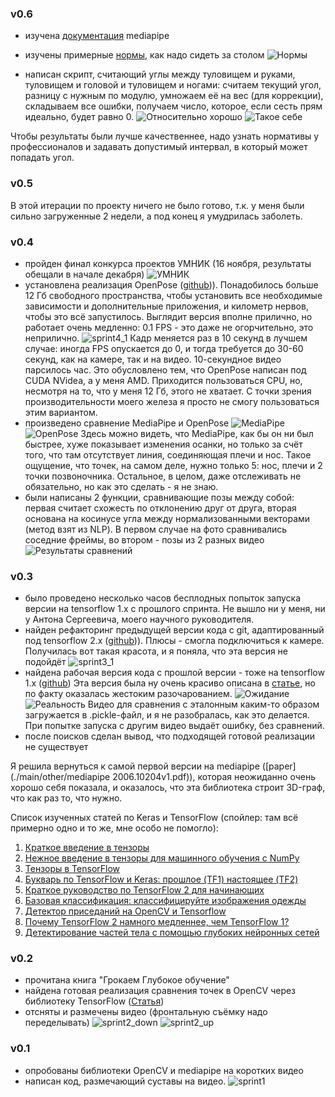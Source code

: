 ### v0.6

- изучена [документация](https://google.github.io/mediapipe/) mediapipe
- изучены примерные [нормы](https://kachestvolife.club/mebel-2/kak-pravilno-sidet-za-stolom-kak-virabotat-pravilnuyu), как надо сидеть за столом
![Нормы](./main/src/photos/optional/sprint6_0.jpg?raw=true "Нормы")

- написан скрипт, считающий углы между туловищем и руками, туловищем и головой и туловищем и ногами: считаем текущий угол, разницу с нужным по модулю, умножаем её на вес (для коррекции), складываем все ошибки, получаем число, которое, если сесть прям идеально, будет равно 0.
![Относительно хорошо](./main/src/photos/optional/sprint6_1.png?raw=true "Относительно хорошо")
![Такое себе](./main/src/photos/optional/sprint6_1.png?raw=true "Такое себе")

Чтобы результаты были лучше качественнее, надо узнать нормативы у профессионалов и задавать допустимый интервал, в который может попадать угол.

### v0.5

В этой итерации по проекту ничего не было готово, т.к. у меня были сильно загруженные 2 недели, а под конец я умудрилась заболеть.

### v0.4
- пройден финал конкурса проектов УМНИК (16 ноября, результаты обещали в начале декабря)
![УМНИК](./main/src/photos/optional/sprint4_0.jpg?raw=true "UMNIK")
- установлена реализация OpenPose ([github](https://github.com/CMU-Perceptual-Computing-Lab/openpose))). Понадобилось больше 12 Гб свободного пространства, чтобы установить все необходимые зависимости и дополнительные приложения, и километр нервов, чтобы это всё запустилось. Выглядит версия вполне прилично, но работает очень медленно: 0.1 FPS - это даже не огорчительно, это неприлично.
![sprint4_1](./main/src/photos/optional/sprint4_1.jpg?raw=true "sprint4_1")
Кадр меняется раз в 10 секунд в лучшем случае: иногда FPS опускается до 0, и тогда требуется до 30-60 секунд, как на камере, так и на видео. 10-секундное видео парсилось час. Это обусловлено тем, что OpenPose написан под CUDA NVidea, а у меня AMD. Приходится пользоваться CPU, но, несмотря на то, что у меня 12 Гб, этого не хватает. С точки зрения производительности моего железа я просто не смогу пользоваться этим вариантом.
- произведено сравнение MediaPipe и OpenPose
![MediaPipe](./main/src/photos/optional/sprint4_2.jpg?raw=true "MediaPipe")
![OpenPose](./main/src/photos/optional/sprint4_3.jpg?raw=true "OpenPose")
Здесь можно видеть, что MediaPipe, как бы он ни был быстрее, хуже показывает изменения осанки, но только за счёт того, что там отсутствует линия, соединяющая плечи и нос. Такое ощущение, что точек, на самом деле, нужно только 5: нос, плечи и 2 точки позвоночника. Остальное, в целом, даже отслеживать не обязательно, но как это сделать - я не знаю.
- были написаны 2 функции, сравнивающие позы между собой: первая считает схожесть по отклонению друг от друга, вторая основана на косинусе угла между нормализованными векторами (метод взят из NLP). В первом случае на фото сравнивались соседние фреймы, во втором - позы из 2 разных видео
![Результаты сравнений](./main/src/photos/optional/sprint4_5.jpg?raw=true "Results")


### v0.3

- было проведено несколько часов бесплодных попыток запуска версии на tensorflow 1.x с прошлого спринта. Не вышло ни у меня, ни у Антона Сергеевича, моего научного руководителя.
- найден рефакторинг предыдущей версии кода с git, адаптированный под tensorflow 2.x ([github](https://github.com/rwightman/posenet-python))).
Плюсы - смогла подключиться к камере. Получилась вот такая красота, и я поняла, что эта версия не подойдёт
![sprint3_1](./main/src/photos/optional/sprint3_1.jpg?raw=true "sprint3_1")
- найдена рабочая версия кода с прошлой версии - тоже на tensorflow 1.x ([github](https://github.com/kr1210/Human-Pose-Compare))
Эта версия была ну очень красиво описана в [статье](https://medium.com/analytics-vidhya/human-pose-comparison-and-action-scoring-using-deep-learning-opencv-python-c2bdf0ddecba), но по факту оказалась жестоким разочарованием.
![Ожидание](./main/src/photos/optional/sprint3_2.png?raw=true "sprint3_2")
![Реальность](./main/src/photos/optional/sprint3_3.png?raw=true "sprint3_3")
Видео для сравнения с эталонным каким-то образом загружается в .pickle-файл, и я не разобралась, как это делается. При попытке запуска с другим видео выдаёт ошибку, без сравнений.
- после поисков сделан вывод, что подходящей готовой реализации не существует

Я решила вернуться к самой первой версии на mediapipe ([paper](./main/other/mediapipe 2006.10204v1.pdf)), которая неожиданно очень хорошо себя показала, и оказалось, что эта библиотека строит 3D-граф, что как раз то, что нужно.

Список изученных статей по Keras и TensorFlow (спойлер: там всё примерно одно и то же, мне особо не помогло):
1. [Краткое введение в тензоры](https://habr.com/ru/post/261563/)
2. [Нежное введение в тензоры для машинного обучения с NumPy](https://www.machinelearningmastery.ru/introduction-to-tensors-for-machine-learning/)
3. [Тензоры в TensorFlow](https://habr.com/ru/post/484214/)
4. [Букварь по TensorFlow и Keras: прошлое (TF1) настоящее (TF2)](https://coderoad.ru/59112527/%D0%91%D1%83%D0%BA%D0%B2%D0%B0%D1%80%D1%8C-%D0%BF%D0%BE-TensorFlow-%D0%B8-Keras-%D0%BF%D1%80%D0%BE%D1%88%D0%BB%D0%BE%D0%B5-TF1-%D0%BD%D0%B0%D1%81%D1%82%D0%BE%D1%8F%D1%89%D0%B5%D0%B5-TF2)
5. [Краткое руководство по TensorFlow 2 для начинающих](https://www.tensorflow.org/tutorials/quickstart/beginner)
6. [Базовая классификация: классифицируйте изображения одежды](https://www.tensorflow.org/tutorials/keras/classification)
7. [Детектор приседаний на OpenCV и Tensorflow](https://habr.com/ru/post/501362/)
8. [Почему TensorFlow 2 намного медленнее, чем TensorFlow 1?](https://qastack.ru/programming/58441514/why-is-tensorflow-2-much-slower-than-tensorflow-1)
9. [Детектирование частей тела с помощью глубоких нейронных сетей](https://habr.com/ru/company/JetBrains-education/blog/354850/)


### v0.2
- прочитана книга "Грокаем Глубокое обучение"
- найдена готовая реализация сравнения точек в OpenCV через библиотеку TensorFlow ([Статья](https://medium.com/analytics-vidhya/human-pose-comparison-and-action-scoring-using-deep-learning-opencv-python-c2bdf0ddecba))
- отсняты и размечены видео (фронтальную съёмку надо переделывать)
![sprint2_down](./main/src/photos/optional/sprint2_down.png?raw=true "sprint2_down")
![sprint2_up](./main/src/photos/optional/sprint2_up.jpg?raw=true "sprint2_up")

### v0.1
- опробованы библиотеки OpenCV и mediapipe на коротких видео
- написан код, размечающий суставы на видео.
![sprint1](./main/src/photos/optional/sprint1.png?raw=true "sprint1")
